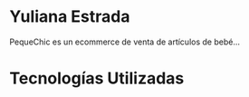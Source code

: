 # Yuliana Estrada

PequeChic es un ecommerce de venta de artículos de bebé...

# Tecnologías Utilizadas

